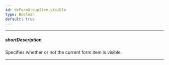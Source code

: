 ```yaml
---
id: dxFormGroupItem.visible
type: Boolean
default: true
---
```

---
##### shortDescription
Specifies whether or not the current form item is visible.

---
